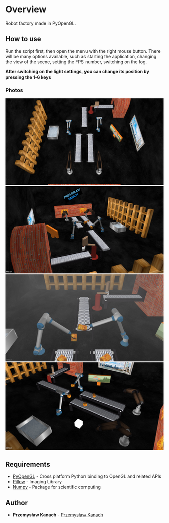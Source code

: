 # Overview

Robot factory made in PyOpenGL.

## How to use

Run the script first, then open the menu with the right mouse button. There will be many options available, such as starting the application, changing the view of the scene, setting the FPS number, switching on the fog. 

**After switching on the light settings, you can change its position by pressing the 1-6 keys**

### Photos

![Photo 1](/Images/1.png)
![Photo 2](/Images/2.png)
![Photo 3](/Images/3.png)
![Photo 4](/Images/4.png)

## Requirements

* [PyOpenGL](http://pyopengl.sourceforge.net) - Cross platform Python binding to OpenGL and related APIs
* [Pillow](https://pillow.readthedocs.io/en/stable/) - Imaging Library
* [Numpy](http://www.numpy.org) - Package for scientific computing

## Author

* **Przemysław Kanach** - [Przemysław Kanach](https://github.com/Przemoo16)
